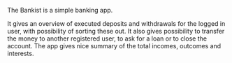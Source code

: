 The Bankist is a simple banking app.

It gives an overview of executed deposits and withdrawals for the logged in user, with possibility of sorting these out.
It also gives possibility to transfer the money to another registered user, to ask for a loan or to close the account.
The app gives nice summary of the total incomes, outcomes and interests.
